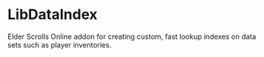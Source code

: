 # LibDataIndex
Elder Scrolls Online addon for creating custom, fast lookup indexes on data sets such as player inventories.
